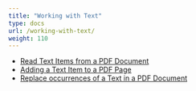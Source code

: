 ```yaml
---
title: "Working with Text"
type: docs
url: /working-with-text/
weight: 110
---
```


- [Read Text Items from a PDF Document](/read-text-items-from-a-pdf-document/)
- [Adding a Text Item to a PDF Page](/adding-a-text-item-to-a-pdf-page/)
- [Replace occurrences of a Text in a PDF Document](/replace-occurrences-of-a-text-in-a-pdf-document/)

